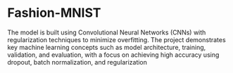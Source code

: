 # Fashion-MNIST
The model is built using Convolutional Neural Networks (CNNs) with regularization techniques to minimize overfitting. The project demonstrates key machine learning concepts such as model architecture, training, validation, and evaluation, with a focus on achieving high accuracy using dropout, batch normalization, and regularization
